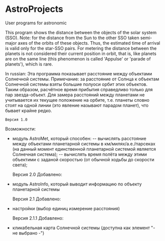 # AstroProjects
User programs for astronomic

This program shows the distance between the objects of the solar system (SSO).
Note: for the distance from the Sun to the other SSO taken semi-major axes of the orbits of these objects.
Thus, the estimated time of arrival is valid only for the star-SSO pairs.
For metering the distance between the planets is not considered their current position in orbit,
that is, like planets are on the same line (this phenomenon is called 'Appulse' or 'parade of planets'), which is rare.

In russian:
Эта программа показывает расстояние между объектами Солнечной системы.
Примечание: за расстояние от Солнца к объектам Солнечной системы взяты большие полуоси орбит этих объектов.
Таким образом, расчётное время прибытия справедливо только для пар звезда-объект.
Для замера расстояний между планетами не учитывается их текущее положение на орбите,
т.е. планеты словно стоят на одной линии (это явление называют парадом планет), что бывает крайне редко.

    Версия 1.0
Возможности:
- модуль AstroMet, который способен:
-- вычислять расстояние между объектами планетарной системы в км/милях/а.е./парсеках
(на данный момент единственной планетарной системой является Солнечная система);
-- вычислять время полёта между этими объектими с заданой скоростью (от обычной ходьбы до скорости света);

    Версия 2.0
Добавлено:
- модуль AstroInfo, который выводит информацию по объекту планетарной системы

    Версия 2.1
Добавлено:
- настройки (выбор единиц измерение расстояния)

    Версия 2.1.1
Добавлено:
- кликабельная карта Солнечной системы (доступна как элемент "- не выбрано -")